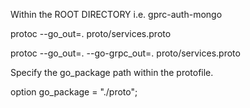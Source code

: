 Within the ROOT DIRECTORY i.e. gprc-auth-mongo

protoc --go_out=. proto/services.proto

protoc --go_out=. --go-grpc_out=. proto/services.proto


Specify the go_package path within the protofile.

option go_package = "./proto";